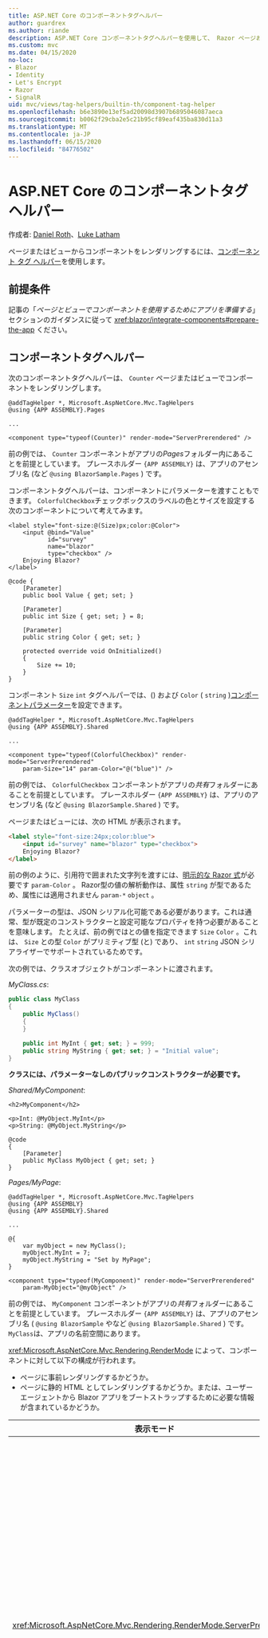 ```yaml
---
title: ASP.NET Core のコンポーネントタグヘルパー
author: guardrex
ms.author: riande
description: ASP.NET Core コンポーネントタグヘルパーを使用して、 Razor ページおよびビューでコンポーネントを表示する方法について説明します。
ms.custom: mvc
ms.date: 04/15/2020
no-loc:
- Blazor
- Identity
- Let's Encrypt
- Razor
- SignalR
uid: mvc/views/tag-helpers/builtin-th/component-tag-helper
ms.openlocfilehash: b6e3890e13ef5ad20098d3907b6895046087aeca
ms.sourcegitcommit: b0062f29cba2e5c21b95cf89eaf435ba830d11a3
ms.translationtype: MT
ms.contentlocale: ja-JP
ms.lasthandoff: 06/15/2020
ms.locfileid: "84776502"
---
```

# <a name="component-tag-helper-in-aspnet-core"></a>ASP.NET Core のコンポーネントタグヘルパー

作成者: [Daniel Roth](https://github.com/danroth27)、[Luke Latham](https://github.com/guardrex)

ページまたはビューからコンポーネントをレンダリングするには、[コンポーネント タグ ヘルパー](xref:Microsoft.AspNetCore.Mvc.TagHelpers.ComponentTagHelper)を使用します。

## <a name="prerequisites"></a>前提条件

記事の「*ページとビューでコンポーネントを使用するためにアプリを準備する*」セクションのガイダンスに従って <xref:blazor/integrate-components#prepare-the-app> ください。

## <a name="component-tag-helper"></a>コンポーネントタグヘルパー

次のコンポーネントタグヘルパーは、 `Counter` ページまたはビューでコンポーネントをレンダリングします。

```cshtml
@addTagHelper *, Microsoft.AspNetCore.Mvc.TagHelpers
@using {APP ASSEMBLY}.Pages

...

<component type="typeof(Counter)" render-mode="ServerPrerendered" />
```

前の例では、 `Counter` コンポーネントがアプリの*Pages*フォルダー内にあることを前提としています。 プレースホルダー `{APP ASSEMBLY}` は、アプリのアセンブリ名 (など `@using BlazorSample.Pages` ) です。

コンポーネントタグヘルパーは、コンポーネントにパラメーターを渡すこともできます。 `ColorfulCheckbox`チェックボックスのラベルの色とサイズを設定する次のコンポーネントについて考えてみます。

```razor
<label style="font-size:@(Size)px;color:@Color">
    <input @bind="Value"
           id="survey" 
           name="blazor" 
           type="checkbox" />
    Enjoying Blazor?
</label>

@code {
    [Parameter]
    public bool Value { get; set; }

    [Parameter]
    public int Size { get; set; } = 8;

    [Parameter]
    public string Color { get; set; }

    protected override void OnInitialized()
    {
        Size += 10;
    }
}
```

コンポーネント `Size` `int` タグヘルパーでは、() および `Color` ( `string` )[コンポーネントパラメーター](xref:blazor/components#component-parameters)を設定できます。

```cshtml
@addTagHelper *, Microsoft.AspNetCore.Mvc.TagHelpers
@using {APP ASSEMBLY}.Shared

...

<component type="typeof(ColorfulCheckbox)" render-mode="ServerPrerendered" 
    param-Size="14" param-Color="@("blue")" />
```

前の例では、 `ColorfulCheckbox` コンポーネントがアプリの*共有*フォルダーにあることを前提としています。 プレースホルダー `{APP ASSEMBLY}` は、アプリのアセンブリ名 (など `@using BlazorSample.Shared` ) です。

ページまたはビューには、次の HTML が表示されます。

```html
<label style="font-size:24px;color:blue">
    <input id="survey" name="blazor" type="checkbox">
    Enjoying Blazor?
</label>
```

前の例のように、引用符で囲まれた文字列を渡すには、[明示的な Razor 式](xref:mvc/views/razor#explicit-razor-expressions)が必要です `param-Color` 。 Razor型の値の解析動作は、属性 `string` が型であるため、属性には適用されません `param-*` `object` 。

パラメーターの型は、JSON シリアル化可能である必要があります。これは通常、型が既定のコンストラクターと設定可能なプロパティを持つ必要があることを意味します。 たとえば、前の例ではとの値を指定できます `Size` `Color` 。これは、 `Size` との型 `Color` がプリミティブ型 (と) であり、 `int` `string` JSON シリアライザーでサポートされているためです。

次の例では、クラスオブジェクトがコンポーネントに渡されます。

*MyClass.cs*:

```csharp
public class MyClass
{
    public MyClass()
    {
    }

    public int MyInt { get; set; } = 999;
    public string MyString { get; set; } = "Initial value";
}
```

**クラスには、パラメーターなしのパブリックコンストラクターが必要です。**

*Shared/MyComponent*:

```razor
<h2>MyComponent</h2>

<p>Int: @MyObject.MyInt</p>
<p>String: @MyObject.MyString</p>

@code
{
    [Parameter]
    public MyClass MyObject { get; set; }
}
```

*Pages/MyPage*:

```cshtml
@addTagHelper *, Microsoft.AspNetCore.Mvc.TagHelpers
@using {APP ASSEMBLY}
@using {APP ASSEMBLY}.Shared

...

@{
    var myObject = new MyClass();
    myObject.MyInt = 7;
    myObject.MyString = "Set by MyPage";
}

<component type="typeof(MyComponent)" render-mode="ServerPrerendered" 
    param-MyObject="@myObject" />
```

前の例では、 `MyComponent` コンポーネントがアプリの*共有*フォルダーにあることを前提としています。 プレースホルダー `{APP ASSEMBLY}` は、アプリのアセンブリ名 ( `@using BlazorSample` やなど `@using BlazorSample.Shared` ) です。 `MyClass`は、アプリの名前空間にあります。

<xref:Microsoft.AspNetCore.Mvc.Rendering.RenderMode> によって、コンポーネントに対して以下の構成が行われます。

* ページに事前レンダリングするかどうか。
* ページに静的 HTML としてレンダリングするかどうか。または、ユーザー エージェントから Blazor アプリをブートストラップするために必要な情報が含まれているかどうか。

| 表示モード | 説明 |
| ----------- | ----------- |
| <xref:Microsoft.AspNetCore.Mvc.Rendering.RenderMode.ServerPrerendered> | コンポーネントを静的 HTML にレンダリングし、Blazor Server アプリのマーカーを含めます。 このマーカーは、ユーザー エージェントの起動時に Blazor アプリをブートストラップするために使用されます。 |
| <xref:Microsoft.AspNetCore.Mvc.Rendering.RenderMode.Server> | Blazor Server アプリのマーカーをレンダリングします。 コンポーネントからの出力は含められません。 このマーカーは、ユーザー エージェントの起動時に Blazor アプリをブートストラップするために使用されます。 |
| <xref:Microsoft.AspNetCore.Mvc.Rendering.RenderMode.Static> | コンポーネントを静的 HTML にレンダリングします。 |

ページとビューはコンポーネントを使用できますが、逆の場合は真実ではありません。 コンポーネントでは、ビューおよびページ固有の機能 (部分ビューやセクションなど) を使用できません。 コンポーネントの部分ビューのロジックを使用するには、部分ビューのロジックをコンポーネントにします。

静的 HTML ページからのサーバー コンポーネントのレンダリングは、サポートされていません。

## <a name="additional-resources"></a>その他の技術情報

* <xref:Microsoft.AspNetCore.Mvc.TagHelpers.ComponentTagHelper>
* <xref:mvc/views/tag-helpers/intro>
* <xref:blazor/components>
